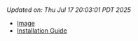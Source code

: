 # 
_Updated on: Thu Jul 17 20:03:01 PDT 2025_

- [Image](https://github.com/vertigis/studio-base/pkgs/container/studio%2fbase/464446935?tag=v1.1.714.249788-r16361140574)
- [Installation
  Guide](https://github.com/vertigis/studio-base/tree/v1.1.714.249788-r16361140574)
